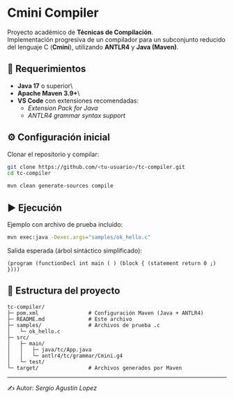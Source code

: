 # Cmini Compiler

Proyecto académico de **Técnicas de Compilación**.\
Implementación progresiva de un compilador para un subconjunto reducido
del lenguaje C (**Cmini**), utilizando **ANTLR4** y **Java (Maven)**.

## 📌 Requerimientos

-   **Java 17** o superior\
-   **Apache Maven 3.9+**\
-   **VS Code** con extensiones recomendadas:
    -   *Extension Pack for Java*
    -   *ANTLR4 grammar syntax support*

## ⚙️ Configuración inicial

Clonar el repositorio y compilar:

``` bash
git clone https://github.com/<tu-usuario>/tc-compiler.git
cd tc-compiler

mvn clean generate-sources compile
```

## ▶️ Ejecución

Ejemplo con archivo de prueba incluido:

``` bash
mvn exec:java -Dexec.args="samples/ok_hello.c"
```

Salida esperada (árbol sintáctico simplificado):

    (program (functionDecl int main ( ) (block { (statement return 0 ;) })))

## 📂 Estructura del proyecto

    tc-compiler/
    ├─ pom.xml                # Configuración Maven (Java + ANTLR4)
    ├─ README.md              # Este archivo
    ├─ samples/               # Archivos de prueba .c
    │   └─ ok_hello.c
    ├─ src/
    │   ├─ main/
    │   │   ├─ java/tc/App.java
    │   │   └─ antlr4/tc/grammar/Cmini.g4
    │   └─ test/             
    └─ target/                # Archivos generados por Maven

------------------------------------------------------------------------

✍️ Autor: *Sergio Agustin Lopez*
